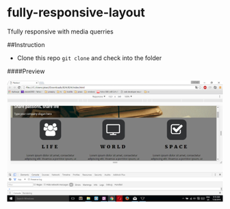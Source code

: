 # fully-responsive-layout


Tfully responsive with media querries

##Instruction

- Clone this repo ```git clone``` and check into the folder 



####Preview

![sass-js-coding-test screenshot](https://github.com/andrzejbajuk79/fully-responsive-layout/blob/master/Screenshot%20(20).png?raw=true)
